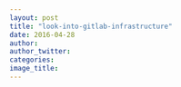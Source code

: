 ```yaml
---
layout: post
title: "look-into-gitlab-infrastructure"
date: 2016-04-28
author: 
author_twitter: 
categories: 
image_title: 
---
```

